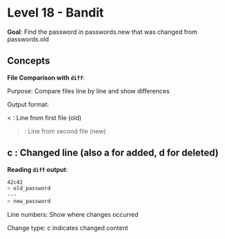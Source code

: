# Level 18  - Bandit
**Goal**: Find the password in passwords.new that was changed from passwords.old


## Concepts

**File Comparison with `diff`**: 

Purpose: Compare files line by line and show differences

Output format:

< : Line from first file (old)

> : Line from second file (new)

c : Changed line (also a for added, d for deleted)
---------------------------------
**Reading `diff` output**:

```bash
42c42
< old_password
---
> new_password
```

Line numbers: Show where changes occurred

Change type: c indicates changed content




